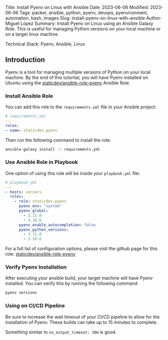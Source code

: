 Title: Install Pyenv on Linux with Ansible
Date: 2023-06-06
Modified: 2023-06-06
Tags: packer, ansible, python, pyenv, devops, pyenvironment, automation, bash, images
Slug: install-pyenv-on-linux-with-ansible
Author: Miguel Lopez
Summary: Install Pyenv on Linux using an Ansible Galaxy Role. This is useful for managing Python versions on your local machine or on a target linux machine.

Technical Stack: Pyenv, Ansible, Linux

## Introduction

Pyenv is a tool for managing multiple versions of Python on your local machine. By the end of this tutortial, you will have Pyenv installed on Ubuntu using the [staticdev/ansible-role-pyenv](https://github.com/staticdev/ansible-role-pyenv) Ansible Role.


### Install Ansible Role

You can add this role to the `requirements.yml` file in your Ansible project:

```yml
# requirements.yml
---
roles:
- name: staticdev.pyenv
```

Then run the following command to install the role:

```bash
ansible-galaxy install -r requirements.yml
```

### Use Ansible Role in Playbook

One option of using this role will be inside your `playbook.yml` file:

```yml
# playbook.yml
---
- hosts: servers
  roles:
    - role: staticdev.pyenv
      pyenv_env: "system"
      pyenv_global:
        - 3.11.0
        - 3.10.6
      pyenv_enable_autocompletion: false
      pyenv_python_versions:
        - 3.11.0
        - 3.10.6
```

For a full list of configuration options, please visit the github page for this role: [staticdev/ansible-role-pyenv](https://github.com/staticdev/ansible-role-pyenv#role-variables)


### Verify Pyenv Installation

After executing your ansible build, your target machine will have Pyenv installed. You can verify this by running the following command:

```bash
pyenv versions
```

### Using on CI/CD Pipeline

Be sure to increase the wait timeout of your CI/CD pipeline to allow for the installation of Pyenv. These builds can take up to 15 minutes to complete.

Something similar to `no_output_timeout: 30m` is good.
